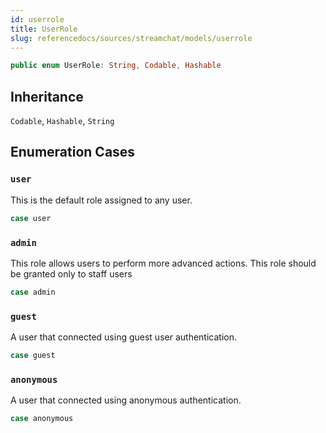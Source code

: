 ```yaml
---
id: userrole 
title: UserRole
slug: referencedocs/sources/streamchat/models/userrole
---
```


``` swift
public enum UserRole: String, Codable, Hashable 
```

## Inheritance

`Codable`, `Hashable`, `String`

## Enumeration Cases

### `user`

This is the default role assigned to any user.

``` swift
case user
```

### `admin`

This role allows users to perform more advanced actions. This role should be granted only to staff users

``` swift
case admin
```

### `guest`

A user that connected using guest user authentication.

``` swift
case guest
```

### `anonymous`

A user that connected using anonymous authentication.

``` swift
case anonymous
```
